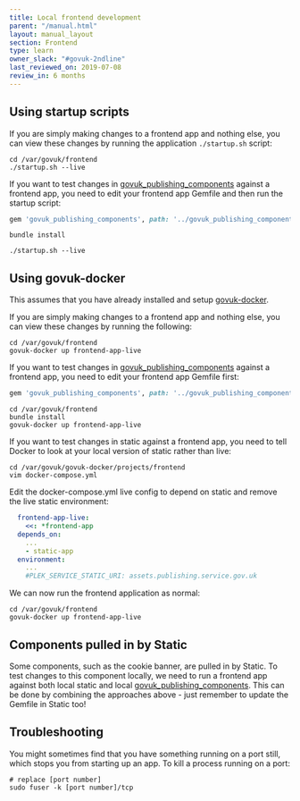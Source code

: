 ```yaml
---
title: Local frontend development
parent: "/manual.html"
layout: manual_layout
section: Frontend
type: learn
owner_slack: "#govuk-2ndline"
last_reviewed_on: 2019-07-08
review_in: 6 months
---
```


## Using startup scripts
If you are simply making changes to a frontend app and nothing else, you can view these changes by running the application `./startup.sh` script:

```shell
cd /var/govuk/frontend
./startup.sh --live
```

If you want to test changes in [govuk_publishing_components] against a frontend app, you need to edit your frontend app Gemfile and then run the startup script:

```ruby
gem 'govuk_publishing_components', path: '../govuk_publishing_components'
```

```shell
bundle install

./startup.sh --live
```

## Using govuk-docker
This assumes that you have already installed and setup [govuk-docker].

If you are simply making changes to a frontend app and nothing else, you can view these changes by running the following:

```shell
cd /var/govuk/frontend
govuk-docker up frontend-app-live
```

If you want to test changes in [govuk_publishing_components] against a frontend app, you need to edit your frontend app Gemfile first:

```ruby
gem 'govuk_publishing_components', path: '../govuk_publishing_components'
```

```shell
cd /var/govuk/frontend
bundle install
govuk-docker up frontend-app-live
```

If you want to test changes in static against a frontend app, you need to tell Docker to look at your local version of static rather than live:

```shell
cd /var/govuk/govuk-docker/projects/frontend
vim docker-compose.yml
```

Edit the docker-compose.yml live config to depend on static and remove the live static environment:

```yaml
  frontend-app-live:
    <<: *frontend-app
  depends_on:
    ...
    - static-app
  environment:
    ...
    #PLEK_SERVICE_STATIC_URI: assets.publishing.service.gov.uk
```

We can now run the frontend application as normal:

```shell
cd /var/govuk/frontend
govuk-docker up frontend-app-live
```

## Components pulled in by Static
Some components, such as the cookie banner, are pulled in by Static. To test changes to this component locally, we need to run a frontend app against both local static and local [govuk_publishing_components]. This can be done by combining the approaches above - just remember to update the Gemfile in Static too!

## Troubleshooting
You might sometimes find that you have something running on a port still, which stops you from starting up an app. To kill a process running on a port:

```shell
# replace [port number]
sudo fuser -k [port number]/tcp
```

[govuk_app_config]: https://github.com/alphagov/govuk_app_config
[frontend]: https://github.com/alphagov/frontend
[static]: https://github.com/alphagov/static
[govuk_publishing_components]: https://github.com/alphagov/govuk_publishing_components
[government-frontend]: https://github.com/alphagov/government-frontend
[govuk-docker]: https://github.com/alphagov/govuk-docker/blob/master/docs/installation.md
